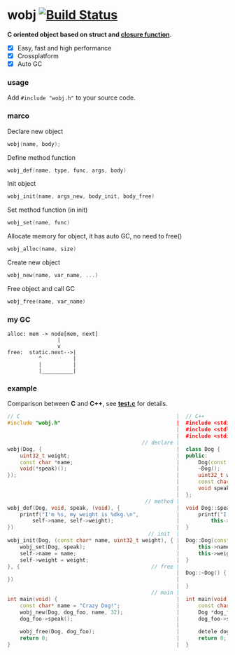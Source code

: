 # wobj [![Build Status](https://travis-ci.org/wy3/wobj.svg?branch=master)](https://travis-ci.org/wy3/wobj)
**C oriented object based on struct and [closure function](https://github.com/yulon/clofn).**

- [x] Easy, fast and high performance
- [x] Crossplatform
- [x] Auto GC

### usage
Add `#include "wobj.h"` to your source code.

### marco

Declare new object
```c
wobj(name, body);
```

Define method function
```c
wobj_def(name, type, func, args, body)
```

Init object
```c
wobj_init(name, args_new, body_init, body_free)
```

Set method function (in init)
```c
wobj_set(name, func)
```

Allocate memory for object, it has auto GC, no need to free()
```c
wobj_alloc(name, size)
```

Create new object
```c
wobj_new(name, var_name, ...)
```

Free object and call GC
```c
wobj_free(name, var_name)
```

### my GC

```
alloc: mem -> node[mem, next]
                |
                v
free:  static.next-->|
          ^          |
          |          |
          |__________|
```

### example
Comparison between **C** and **C++**, see [**test.c**](https://github.com/wy3/wobj/blob/master/test.c) for details.

```c++
// C                                                  |  // C++
#include "wobj.h"                                     |  #include <stdio.h>
                                                      |  #include <stdlib.h>
                                                      |  #include <stdint.h>
                                           // declare |
wobj(Dog, {                                           |  class Dog {
    uint32_t weight;                                  |  public:
    const char *name;                                 |      Dog(const char *name, uint32_t weight);
    void(*speak)();                                   |      ~Dog();
});                                                   |      uint32_t weight;
                                                      |      const char *name;
                                                      |      void speak();
                                                      |  };
                                            // method |  
wobj_def(Dog, void, speak, (void), {                  |  void Dog::speak() {
    printf("I'm %s, my weight is %dkg.\n",            |      printf("I'm %s, my weight is %dkg.\n",
        self->name, self->weight);                    |          this->name, this->weight);
})                                                    |  }
                                             // init  |  
wobj_init(Dog, (const char* name, uint32_t weight), { |  Dog::Dog(const char *name, uint32_t weight) {
    wobj_set(Dog, speak);                             |      this->name = name;
    self->name = name;                                |      this->weight = weight;
    self->weight = weight;                            |  }
}, {                                          // free |  
                                                      |  Dog::~Dog() {
})                                                    |  
                                                      |  }
                                              // main |  
int main(void) {                                      |  int main(void) {
    const char* name = "Crazy Dog!";                  |      const char *name = "Crazy Dog!";
    wobj_new(Dog, dog_foo, name, 32);                 |      Dog *dog_foo = new Dog(name, 32);
    dog_foo->speak();                                 |      dog_foo->speak();
                                                      |      
    wobj_free(Dog, dog_foo);                          |      detele dog_foo;
    return 0;                                         |      return 0;
}                                                     |  }
```
